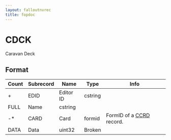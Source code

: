 ```yaml
---
layout: falloutnvrec
title: fopdoc
---
```

CDCK
====

Caravan Deck

## Format

Count | Subrecord | Name | Type | Info
------|-----------|------|------|-----
+ | EDID | Editor ID | cstring |
 | FULL | Name | cstring |
-* | CARD | Card | formid | FormID of a [CCRD](CCRD.html) record.
 | DATA | Data | uint32 | Broken